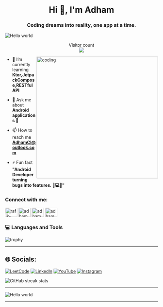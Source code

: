 <h1 align="center">Hi 👋, I'm Adham</h1>
<h3 align="center">Coding dreams into reality, one app at a time.</h3>
<img src="https://raw.githubusercontent.com/sagar-viradiya/sagar-viradiya/master/resources/banner.png" alt="Hello world">

<p align="center"> 
  Visitor count<br>
  <img src="https://profile-counter.glitch.me/sagar-viradiya/count.svg" />
</p>
<img align="right" alt="coding" width="400" src="https://user-images.githubusercontent.com/74038190/225813708-98b745f2-7d22-48cf-9150-083f1b00d6c9.gif">


- 🌱 I’m currently learning **Ktor,JetpackCompose,RESTful API**

- 💬 Ask me about **Android applications 📱**

- 📫 How to reach me **AdhamCl@outlook.com**

- ⚡ Fun fact **"Android Developer turning bugs into features. 🐞💻📱"**

<h3 align="left">Connect with me:</h3>
<p align="left">
<a href="https://linkedin.com/in/rafik-kroubi" target="blank"><img align="center" src="https://raw.githubusercontent.com/rahuldkjain/github-profile-readme-generator/master/src/images/icons/Social/linked-in-alt.svg" alt="rafik-kroubi" height="30" width="40" /></a>
<a href="https://instagram.com/adhamcl7" target="blank"><img align="center" src="https://raw.githubusercontent.com/rahuldkjain/github-profile-readme-generator/master/src/images/icons/Social/instagram.svg" alt="adhamcl7" height="30" width="40" /></a>
<a href="https://www.leetcode.com/adhamcl" target="blank"><img align="center" src="https://raw.githubusercontent.com/rahuldkjain/github-profile-readme-generator/master/src/images/icons/Social/leet-code.svg" alt="adhamcl" height="30" width="40" /></a>
<a href="https://discord.gg/adhamcl" target="blank"><img align="center" src="https://raw.githubusercontent.com/rahuldkjain/github-profile-readme-generator/master/src/images/icons/Social/discord.svg" alt="adhamcl" height="30" width="40" /></a>
</p>



### 💻 Languages and Tools

![trophy](https://skillicons.dev/icons?i=androidstudio,kotlin,java,gradle,cpp,cs,c,html,css,bootstrap,js,react,figma,xd,idea,vscode,py,stackoverflow,git,github,postman,firebase,mysql,mongodb,supabase&perline=18)
<hr>


## 🌐 Socials:
[![LeetCode](https://img.shields.io/badge/LeetCode-FFA116?style=for-the-badge&logo=leetcode&logoColor=white)](https://leetcode.com/AdhamCl) 
[![LinkedIn](https://img.shields.io/badge/LinkedIn-0077B5?style=for-the-badge&logo=linkedin&logoColor=white)](https://www.linkedin.com/in/rafik-kroubi/) 
[![YouTube](https://img.shields.io/badge/YouTube-FF0000?style=for-the-badge&logo=youtube&logoColor=white)](https://www.youtube.com/@adhamcode) 
[![Instagram](https://img.shields.io/badge/Instagram-E4405F?style=for-the-badge&logo=instagram&logoColor=white)](https://www.instagram.com/adhamcode/)

![GitHub streak stats](https://streak-stats.demolab.com/?user=adhamcl)  
<hr>
<img src="https://raw.githubusercontent.com/halfrost/halfrost/refs/heads/master/icons/header_1.png" alt="Hello world">
<hr>
